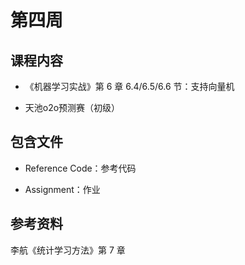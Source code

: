 # 第四周

## 课程内容

- 《机器学习实战》第 6 章 6.4/6.5/6.6 节：支持向量机

- 天池o2o预测赛（初级）

## 包含文件

- Reference Code：参考代码

- Assignment：作业

## 参考资料

李航《统计学习方法》第 7 章
